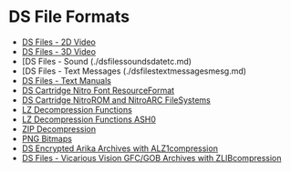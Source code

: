 # DS File Formats


- [DS Files - 2D Video](./dsfiles2dvideo.md)
- [DS Files - 3D Video](./dsfiles3dvideo.md)
- [DS Files - Sound (./dsfilessoundsdatetc.md)
- [DS Files - Text Messages (./dsfilestextmessagesmesg.md)
- [DS Files - Text Manuals](./dsfilestextmanuals.md)
- [DS Cartridge Nitro Font ResourceFormat](./dscartridgenitrofontresourceformat.md)
- [DS Cartridge NitroROM and NitroARC FileSystems](./dscartridgenitroromandnitroarcfilesystems.md)
- [LZ Decompression Functions](./lzdecompressionfunctions.md)
- [LZ Decompression Functions ASH0](./lzdecompressionfunctionsash0.md)
- [ZIP Decompression](./zipdecompression.md)
- [PNG Bitmaps](./pngbitmaps.md)
- [DS Encrypted Arika Archives with ALZ1compression](./dsencryptedarikaarchiveswithalz1compression.md)
- [DS Files - Vicarious Vision GFC/GOB Archives with ZLIBcompression](./dsfilesvicariousvisiongfcgobarchiveswithzlibcompression.md)



